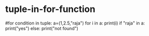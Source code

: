 # tuple-in-for-function
#for condition in tuple:
a=(1,2.5,"raja")
for i in a:
  print(i)
if "raja" in a:
  print("yes")
else:
  print("not found")
